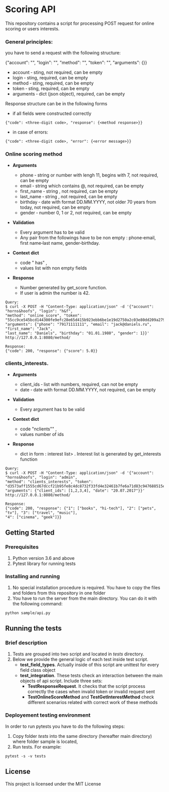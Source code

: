 # Scoring API

This repository contains a script for processing POST request for online scoring or users interests.

### General principles:

you have to send a request with the following structure:

{"account": "<company name>", "login": "<user login>", "method": "<method name>", "token":
"<auth token>", "arguments": {<dict with special arguments>}}
- account ‑ sting, not required, can be empty
- login ‑ sting, required, can be empty
- method ‑ sting, required, can be empty
- token ‑ sting, required, can be empty
- arguments ‑ dict (json object), required, can be empty

Response structure can be in the following forms

- if all fields were constructed correctly

```
{"code": <three-digit code>, "response": {<method response>}}

```

- in case of errors:

```
{"code": <three-digit code>, "error": {<error message>}}
```

### Online scoring method

- **Arguments**

    - phone ‑ string or number with lengh 11, begins with 7, not required, can be empty
    - email ‑ string which contains @, not required, can be empty
    - first_name ‑ string , not required, can be empty
    - last_name ‑ string , not required, can be empty
    - birthday ‑ date with format DD.MM.YYYY, not older 70 years from today, not required, can be empty
    - gender ‑ number 0, 1 or 2, not required, can be empty

- **Validation** 
    - Every argument has to be valid 
    - Any pair from the followings have to be non empty : phone‑email, first name‑last name, gender‑birthday.

- **Context dict** 
    - code " has" , 
    - values list with non empty fields

- **Response**
    - Number generated by get_score function. 
    - If user is admin the number is 42.

```
Query: 
$ curl -X POST -H "Content-Type: application/json" -d '{"account": "horns&hoofs", "login": "h&f",
"method": "online_score", "token":
"55cc9ce545bcd144300fe9efc28e65d415b923ebb6be1e19d2750a2c03e80dd209a27954dca045e5bb12418e7d89b6d718a9e35af3
"arguments": {"phone": "79171111111", "email": "jack@daniels.ru", "first_name": "Jack",
"last_name": "Daniels", "birthday": "01.01.1980", "gender": 1}}' http://127.0.0.1:8080/method/

Response:
{"code": 200, "response": {"score": 5.0}}
```


### clients_interests.

- **Arguments**

    - client_ids ‑ list with numbers, required, can not be empty
    - date ‑ date with format DD.MM.YYYY, not required, can be empty

- **Validation** 
    - Every argument has to be valid 
    
- **Context dict** 
    - code "nclients"" , 
    - values number of ids

- **Response**
    - dict in form <client id>: interest list> . Interest list is generated by get_interests function

```
Query: 
$ curl -X POST -H "Content-Type: application/json" -d '{"account": "horns&hoofs", "login": "admin",
"method": "clients_interests", "token":
"d3573aff1555cd67dccf21b95fe8c4dc8732f33fd4e32461b7fe6a71d83c947688515e36774c00fb630b039fe2223c991f045f13f2
"arguments": {"client_ids": [1,2,3,4], "date": "20.07.2017"}}' http://127.0.0.1:8080/method/

Response:
{"code": 200, "response": {"1": ["books", "hi-tech"], "2": ["pets", "tv"], "3": ["travel", "music"],
"4": ["cinema", "geek"]}}
```

## Getting Started

### Prerequisites

1. Python version 3.6 and above
2. Pytest library for running tests

### Installing and running

1. No special installation procedure is required. You have to copy the files and folders from this repository in one folder
2. You have to run the server from the main directory. You can do it with the following command:

```
python sample/api.py

```

## Running the tests

### Brief description

1. Tests are grouped into two script and located in _tests_ directory. 
2. Below we provide the general logic of each test inside test script.
    * **test_field_types**. Actually inside of this script are unittest for every field class object     
    * **test_integration**. These tests check an interaction between the main objects of api script. Include three sets:
        * **TestResponseRequest**. It checks that the script process correctly the cases when invalid token or invalid request sent
        * **TestOnlineScoreMethod** and **TestGetInterestMethod** check different scenarios related with correct work of these methods

### Deployement testing environment
In order to run pytests you have to do the following steps:
1. Copy folder _tests_ into the same directory (hereafter main directory) where folder sample is located, 
2. Run tests. For example:

```
pytest -s -v tests

```


## License

This project is licensed under the MIT License
